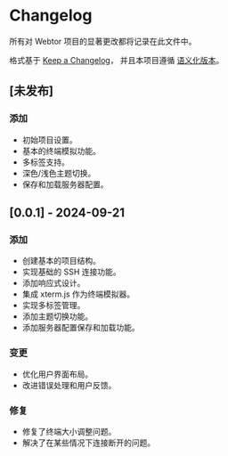 # Changelog

所有对 Webtor 项目的显著更改都将记录在此文件中。

格式基于 [Keep a Changelog](https://keepachangelog.com/zh-CN/1.0.0/)，
并且本项目遵循 [语义化版本](https://semver.org/lang/zh-CN/)。

## [未发布]

### 添加

- 初始项目设置。
- 基本的终端模拟功能。
- 多标签支持。
- 深色/浅色主题切换。
- 保存和加载服务器配置。

## [0.0.1] - 2024-09-21

### 添加

- 创建基本的项目结构。
- 实现基础的 SSH 连接功能。
- 添加响应式设计。
- 集成 xterm.js 作为终端模拟器。
- 实现多标签管理。
- 添加主题切换功能。
- 添加服务器配置保存和加载功能。

### 变更

- 优化用户界面布局。
- 改进错误处理和用户反馈。

### 修复

- 修复了终端大小调整问题。
- 解决了在某些情况下连接断开的问题。
